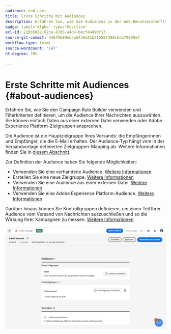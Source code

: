 ```yaml
---
audience: end-user
title: Erste Schritte mit Audiences
description: Erfahren Sie, wie Sie Audiences in der Web-Benutzeroberfläche von Campaign verwenden.
badge: label="Alpha" type="Positive"
exl-id: 21bb5082-82ce-47d6-a4d4-becf44490f13
source-git-commit: d4645689ebaa5439a01b2f558f398cbeb79089a7
workflow-type: tm+mt
source-wordcount: '147'
ht-degree: 70%

---
```



# Erste Schritte mit Audiences {#about-audiences}

<!--
Audience only created for the delivery, not available later-->


<!--
Three ways:
* existing audience

Campaign or AEP Audiences

* create new on the fly

query like AEP segment builder (same component with campaign data)

* import from file

show use case with a new audience creation (or import from file?)

control groups like acc: exract, random, based on attribute
-->

Erfahren Sie, wie Sie den Campaign Rule Builder verwenden und Filterkriterien definieren, um die Audience Ihrer Nachrichten auszuwählen. Sie können einfach Daten aus einer externen Datei verwenden oder Adobe Experience Platform-Zielgruppen ansprechen.

Die Audience ist die Hauptzielgruppe Ihres Versands: die Empfängerinnen und Empfänger, die die E-Mail erhalten. Der Audience-Typ hängt vom in der Versandvorlage definierten Zielgruppen-Mapping ab. Weitere Informationen finden Sie in [diesem Abschnitt](../email/create-email.md).

Zur Definition der Audience haben Sie folgende Möglichkeiten:

* Verwenden Sie eine vorhandene Audience. [Weitere Informationen](add-audience.md)
* Erstellen Sie eine neue Zielgruppe. [Weitere Informationen](segment-builder.md)
* Verwenden Sie eine Audience aus einer externen Datei. [Weitere Informationen](file-audience.md)
* Verwenden Sie eine Adobe Experience Platform-Audience. [Weitere Informationen](aep-audience.md)

Darüber hinaus können Sie Kontrollgruppen definieren, um einen Teil Ihrer Audience vom Versand von Nachrichten auszuschließen und so die Wirkung Ihrer Kampagnen zu messen. [Weitere Informationen](control-group.md)

![](assets/about-audience.png)

